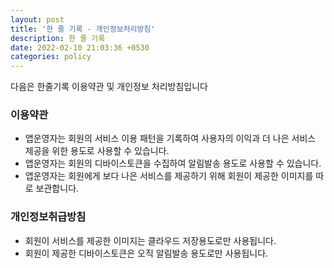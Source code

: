 ```yaml
---
layout: post
title: '한 줄 기록 - 개인정보처리방침'
description: 한 줄 기록
date: 2022-02-10 21:03:36 +0530
categories: policy
---
```


다음은 한줄기록 이용약관 및 개인정보 처리방침입니다

### 이용약관

- 앱운영자는 회원의 서비스 이용 패턴을 기록하여 사용자의 이익과 더 나은 서비스 제공을 위한 용도로 사용할 수 있습니다.
- 앱운영자는 회원의 디바이스토큰을 수집하여 알림발송 용도로 사용할 수 있습니다.
- 앱운영자는 회원에게 보다 나은 서비스를 제공하기 위해 회원이 제공한 이미지를 따로 보관합니다.

### 개인정보취급방침

- 회원이 서비스를 제공한 이미지는 클라우드 저장용도로만 사용됩니다.
- 회원이 제공한 디바이스토큰은 오직 알림발송 용도로만 사용됩니다.
